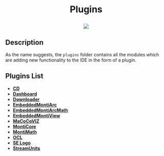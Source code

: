 # <p align="center">Plugins</p>
<p align="center">
    <img src="https://img.shields.io/badge/Last_Updated-05.01.2018-blue.svg?longCache=true&style=flat-square"/>
</p>

## Description
As the name suggests, the `plugins` folder contains all the modules which are adding new
functionality to the IDE in the form of a plugin.

## Plugins List
* [**CD**](cd)
* [**Dashboard**](dashboard)
* [**Downloader**](downloader)
* [**EmbeddedMontiArc**](embeddedmontiarc)
* [**EmbeddedMontiArcMath**](embeddedmontiarcmath)
* [**EmbeddedMontiView**](embeddedmontiview)
* [**MaCoCoVIZ**](macocoviz)
* [**MontiCore**](monticore)
* [**MontiMath**](montimath)
* [**OCL**](ocl)
* [**SE Logo**](se-logo)
* [**StreamUnits**](streamunits)